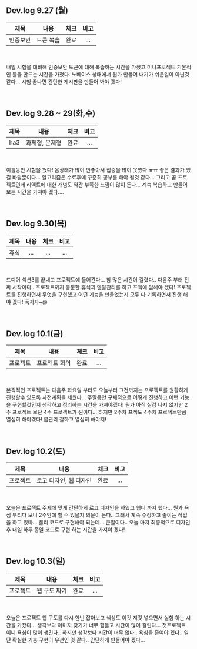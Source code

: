 ## Dev.log 9.27 (월)

  |제목|내용|체크|비고|
|:------:|:------:|:------:|:------:|
|인증보안|트큰 복습|완료|...|


<br />

내일 시험을 대비해 인증보안 토큰에 대해 복습하는 시간을 가졌고 미니프로젝트 기본적인 틀을 만드는 시간을 가졌다. 노베이스 상태에서 뭔가 만들어 내기가 쉬운일이 아닌것 같다... 시험 끝나면 간단한 게시판을 만들어 봐야 겠다! 

<br />

## Dev.log 9.28 ~ 29(화,수)

  |제목|내용|체크|비고|
|:------:|:------:|:------:|:------:|
|ha3|과제형, 문제형|완료|...|


<br />

이틀동안 시험을 쳤다! 몸상태가 많이 안좋아서 집중을 많이 못했다 ㅠㅠ 좋은 결과가 있길 바랄뿐이다... 알고리즘은 수료후에 꾸준히 공부를 해야 될것 같다... 그리고 곧 프로젝트인데 리엑트에 대한 개념도 약간 부족한 느낌이 많이 든다... 계속 복습하고 만들어보는 시간을 가져야 겠다....

<br />

## Dev.log 9.30(목)

  |제목|내용|체크|비고|
|:------:|:------:|:------:|:------:|
|휴식|...|...|...|


<br />

드디어 섹션3를 끝내고 프로젝트에 들어간다... 참 많은 시간이 걸렸다.. 다음주 부터 진짜 시작이다.. 프로젝트까지 충분한 휴식과 멘탈관리를 하고 프젝에 임해야 겠다! 프로젝트를 진행하면서 무엇을 구현했고 어떤 기능을 만들었는지 모두 다 기록하면서 진행 해야 겠다! 푹자자~@

<br />

## Dev.log 10.1(금)

  |제목|내용|체크|비고|
|:------:|:------:|:------:|:------:|
|프로젝트|프로젝트 회의|완료|...|


<br />

본격적인 프로젝트는 다음주 화요일 부터도 오늘부터 그전까지는 프로젝트를 원활하게 진행할수 있도록 사전계획을 세웠다... 주말동안 구체적으로 어떻게 진행하고 어떤 기능을 구현할것인지 생각하고 정리하는 시간을 가져야겠다! 뭔가 아직 실감 나지 않지만 2주 프로젝트 보단 4주 프로젝트가 찐이다... 하지만 2주차 프젝도 4주차 프로젝트만큼 열심히 해야겠다! 몸관리 잘하고 열심히 해야지!

<br />

## Dev.log 10.2(토)

  |제목|내용|체크|비고|
|:------:|:------:|:------:|:------:|
|프로젝트|로고 디자인, 웹 디자인|완료|...|


<br />

오늘은 프로젝트 주제에 맞게 간단하게 로고 디자인을 하였고 웹디 까지 했다... 뭔가 욕심 부리다 보니 2주안에 할 수 있을지 의문이 든다.. 그래서 계속 수정하고 줄이는 작업을 하고 있따... 빨리 코드로 구현해야 되는데... 큰일이다.. 오늘 마저 최종적으로 디자인 후 내일 하루 종일 코드로 구현 하는 시간을 가져야 겠다!

<br />

## Dev.log 10.3(일)

  |제목|내용|체크|비고|
|:------:|:------:|:------:|:------:|
|프로젝트|웹 구도 짜기|완료|...|


<br />

오늘은 프로젝트 웹 구도를 다시 한번 잡아보고 색상도 이것 저것 넣으면서 실험 하는 시간을 가졌다... 생각보다 이미지 찾기가 너무 힘들고 시간이 많이 걸린다... 첫프로젝트 이니 욕심이 많이 생긴다.. 하지만 생각보다 시간이 너무 없다.. 욕심을 줄여야 겠다.. 일단 확실한 기능 구현이 우선인 것 같다.. 간단하게 만들어야 겠다...

<br />

